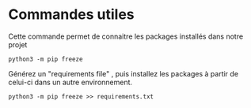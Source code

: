 # Commandes utiles
Cette commande permet de connaitre les packages installés dans notre projet
```
python3 -m pip freeze 
```
Générez un "requirements file" , puis installez les packages à partir de celui-ci dans un autre environnement.
```
python3 -m pip freeze >> requirements.txt
```
